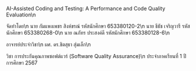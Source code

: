 AI-Assisted Coding and Testing: A Performance and Code Quality Evaluation\n

จัดทำโดย\n
นาย กัมแพงเพชร สิงห์ขรณ์     รหัสนักศึกษา 653380120-2\n
นาย ธีธัช เจริญวารี           รหัสนักศึกษา 653380268-0\n
นาย ณภัทร ประสงค์ดี         รหัสนักศึกษา 653380128-6\n

อาจารย์ประจำวิชา\n
ผศ. ดร.ชิตสุธา สุ่มเล็ก\n

วิชา การประกันคุณภาพซอฟต์แวร์ (Software Quality Assurance)\n 
ประจำภาคเรียนที่ 1 ปีการศึกษา 2567
